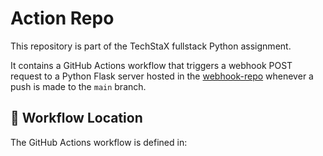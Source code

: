 # Action Repo

This repository is part of the TechStaX fullstack Python assignment.

It contains a GitHub Actions workflow that triggers a webhook POST request to a Python Flask server hosted in the [webhook-repo](https://github.com/MulaBharathi/webhook-repo) whenever a push is made to the `main` branch.

## 🔧 Workflow Location

The GitHub Actions workflow is defined in:


